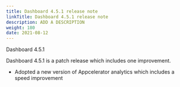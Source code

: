 ```yaml
---
title: Dashboard 4.5.1 release note
linkTitle: Dashboard 4.5.1 release note
description: ADD A DESCRIPTION
weight: 180
date: 2021-08-12
---
```


Dashboard 4.5.1

Dashboard 4.5.1 is a patch release which includes one improvement.

* Adopted a new version of Appcelerator analytics which includes a speed improvement
